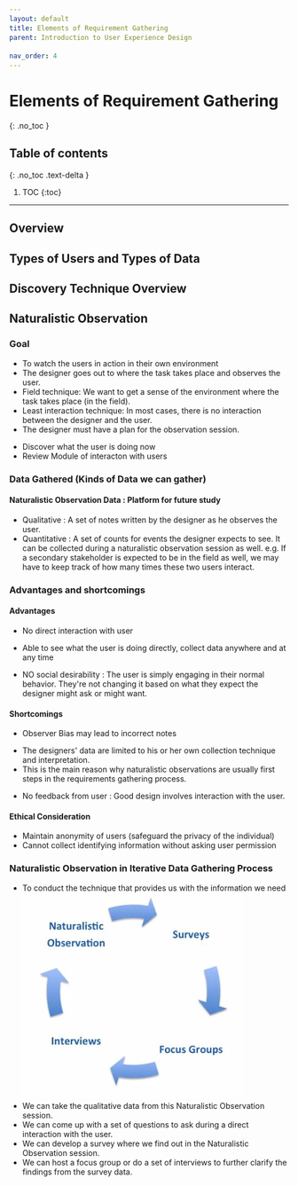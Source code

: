 ```yaml
---
layout: default
title: Elements of Requirement Gathering
parent: Introduction to User Experience Design

nav_order: 4
---
```


# Elements of Requirement Gathering
{: .no_toc }

## Table of contents
{: .no_toc .text-delta }

1. TOC
{:toc}

---
## Overview 
## Types of Users and Types of Data
## Discovery Technique Overview

## Naturalistic Observation
### Goal 
* To watch the users in action in their own environment
* The designer goes out to where the task takes place and observes the user.
* Field technique: We want to get a sense of the environment where the task takes place (in the field).
* Least interaction technique: In most cases, there is no interaction between the designer and the user.
* The designer must have a plan for the observation session.
 - Discover what the user is doing now
 - Review Module of interacton with users
### Data Gathered (Kinds of Data we can gather)
#### Naturalistic Observation Data : Platform for future study 
* Qualitative : A set of notes written by the designer as he observes the user.
* Quantitative : A set of counts for events the designer expects to see. It can be collected during a naturalistic observation session as well.
  e.g. If a secondary stakeholder is expected to be in the field as well, we may have to keep track of how many times these two users interact.
### Advantages and shortcomings 
#### Advantages 
* No direct interaction with user 
 - Able to see what the user is doing directly, collect data anywhere and at any time
* NO social desirability 
: The user is simply engaging in their normal behavior. They're not changing it based on what they expect the designer might ask or might want.
#### Shortcomings
* Observer Bias may lead to incorrect notes 
 - The designers' data are limited to his or her own collection technique and interpretation. 
 - This is the main reason why naturalistic observations are usually first steps in the requirements gathering process.
* No feedback from user 
 : Good design involves interaction with the user.
#### Ethical Consideration
* Maintain anonymity of users (safeguard the privacy of the individual)
* Cannot collect identifying information without asking user permission
### Naturalistic Observation in Iterative Data Gathering Process
* To conduct the technique that provides us with the information we need
![Iterative Data Gathering Process](/assets/images/UXD-Iterative_data_gathering_process_2020-06-16.jpg)
* We can take the qualitative data from this Naturalistic Observation session.
* We can come up with a set of questions to ask during a direct interaction with the user.
* We can develop a survey where we find out in the Naturalistic Observation session.
* We can host a focus group or do a set of interviews to further clarify the findings from the survey data.
